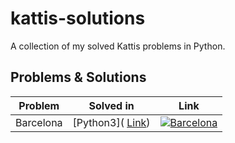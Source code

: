 # kattis-solutions
A collection of my solved Kattis problems in Python.
## Problems & Solutions
| Problem                          | Solved in    | Link                  |
|----------------------------------|--------------|-----------------------|
| Barcelona | [Python3]( <a href="https://open.kattis.com/problems/barcelona" target="_blank">Link</a>)     |[![Barcelona](https://cdn-1.webcatalog.io/catalog/kattis/kattis-social-preview.png?v=1714774865981)](https://open.kattis.com/problems/barcelona) |





